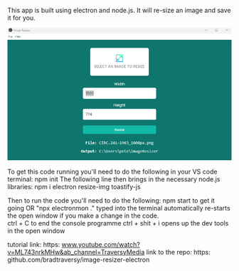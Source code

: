 This app is built using electron and node.js.
It will re-size an image and save it for you. 

![alt text](image-resizer-screenshot.png)

To get this code running you'll need to do the following in your VS code terminal:
npm init
The following line then brings in the necessary node.js libraries: 
npm i electron resize-img toastify-js

Then to run the code you'll need to do the following: 
npm start to get it going
OR "npx electronmon ." typed into the terminal automatically re-starts the open window if you make a change in the code.    
ctrl + C to end the console programme
ctrl + shit + i opens up the dev tools in the open window

tutorial link:
https: www.youtube.com/watch?v=ML743nrkMHw&ab_channel=TraversyMedia
link to the repo: 
https: github.com/bradtraversy/image-resizer-electron